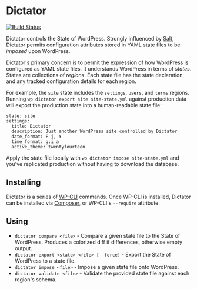 # Dictator

[![Build Status](https://travis-ci.org/danielbachhuber/dictator.png)](https://travis-ci.org/danielbachhuber/dictator)

Dictator controls the State of WordPress. Strongly influenced by [Salt](http://www.saltstack.com/), Dictator permits configuration attributes stored in YAML state files to be *imposed* upon WordPress.

Dictator's primary concern is to permit the expression of how WordPress is configured as YAML state files. It understands WordPress in terms of *states*. States are collections of *regions*. Each state file has the state declaration, and any tracked configuration details for each region.

For example, the `site` state includes the `settings`, `users`, and `terms` regions. Running `wp dictator export site site-state.yml` against production data will export the production state into a human-readable state file:

	state: site
	settings:
	  title: Dictator
	  description: Just another WordPress site controlled by Dictator
	  date_format: F j, Y
	  time_format: g:i a
	  active_theme: twentyfourteen

Apply the state file locally with `wp dictator impose site-state.yml` and you've replicated production without having to download the database.

## Installing

Dictator is a series of [WP-CLI](http://wp-cli.org) commands. Once WP-CLI is installed, Dictator can be installed via [Composer](https://getcomposer.org/), or WP-CLI's `--require` attribute.

## Using

* `dictator compare <file>` - Compare a given state file to the State of WordPress. Produces a colorized diff if differences, otherwise empty output.
* `dictator export <state> <file> [--force]` - Export the State of WordPress to a state file. 
* `dictator impose <file>` - Impose a given state file onto WordPress.
* `dictator validate <file>` - Validate the provided state file against each region's schema.
